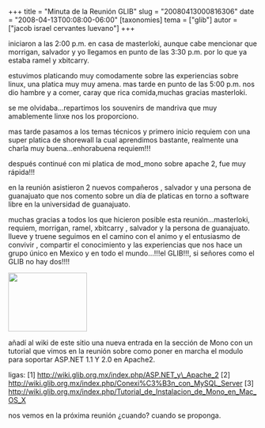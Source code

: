 +++
title = "Minuta de la Reunión GLIB"
slug = "20080413000816306"
date = "2008-04-13T00:08:00-06:00"
[taxonomies]
tema = ["glib"]
autor = ["jacob israel cervantes luevano"]
+++

iniciaron a las 2:00 p.m. en casa de masterloki, aunque cabe mencionar
que morrigan, salvador y yo llegamos en punto de las 3:30 p.m. por lo
que ya estaba ramel y xbitcarry.

estuvimos platicando muy comodamente sobre las experiencias sobre linux,
una platica muy muy amena. mas tarde en punto de las 5:00 p.m. nos dio
hambre y a comer, caray que rica comida,muchas gracias masterloki.

se me olvidaba…repartimos los souvenirs de mandriva que muy amablemente
linxe nos los proporciono.

mas tarde pasamos a los temas técnicos y primero inicio requiem con una
super platica de shorewall la cual aprendimos bastante, realmente una
charla muy buena…enhorabuena requiem!!!

después continué con mi platica de mod_mono sobre apache 2, fue muy
rápida!!!

en la reunión asistieron 2 nuevos compañeros , salvador y una persona de
guanajuato que nos comento sobre un día de platicas en torno a software
libre en la universidad de guanajuato.

muchas gracias a todos los que hicieron posible esta reunión…masterloki,
requiem, morrigan, ramel, xbitcarry , salvador y la persona de
guanajuato. llueve y truene seguimos en el camino con el animo y el
entusiasmo de convivir , compartir el conocimiento y las experiencias
que nos hace un grupo único en Mexico y en todo el mundo…!!!el GLIB!!!,
si señores como el GLIB no hay dos!!!!

<a href="http://www.glib.org.mx/images/articles/20080413000816306_1_original.png" title="Ver imagen sin proporción"><img width="159" height="119" src="http://www.glib.org.mx/images/articles/20080413000816306_1.png" alt=""></a>

añadí al wiki de este sitio una nueva entrada en la sección de Mono con
un tutorial que vimos en la reunión sobre como poner en marcha el modulo
para soportar ASP.NET 1.1 Y 2.0 en Apache2.

ligas: \[1\]
<a href="http://wiki.glib.org.mx/index.php/ASP.NET_y_Apache_2">http://wiki.glib.org.mx/index.php/ASP.NET_y\_Apache_2</a>
\[2\]
<a href="http://wiki.glib.org.mx/index.php/Conexi%C3%B3n_con_MySQL_Server">http://wiki.glib.org.mx/index.php/Conexi%C3%B3n_con_MySQL_Server</a>
\[3\]
<a href="http://wiki.glib.org.mx/index.php/Tutorial_de_Instalacion_de_Mono_en_Mac_OS_X">http://wiki.glib.org.mx/index.php/Tutorial_de_Instalacion_de_Mono_en_Mac_OS_X</a>

nos vemos en la próxima reunión ¿cuando? cuando se proponga.
